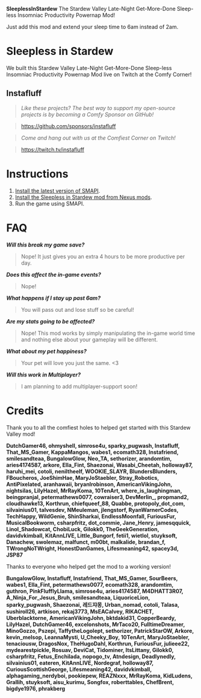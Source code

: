 **SleeplessInStardew** The Stardew Valley Late-Night Get-More-Done Sleep-less Insomniac Productivity Powernap Mod!

Just add this mod and extend your sleep time to 6am instead of 2am.

# Sleepless in Stardew
We built this Stardew Valley Late-Night Get-More-Done Sleep-less Insomniac Productivity Powernap Mod live on Twitch at the Comfy Corner!

## Instafluff ##
> *Like these projects? The best way to support my open-source projects is by becoming a Comfy Sponsor on GitHub!*

> https://github.com/sponsors/instafluff

> *Come and hang out with us at the Comfiest Corner on Twitch!*

> https://twitch.tv/instafluff
 
# Instructions
1. [Install the latest version of SMAPI](https://smapi.io/).
2. [Install the Sleepless in Stardew mod from Nexus mods](https://www.nexusmods.com/stardewvalley/mods/5445).
3. Run the game using SMAPI.

# FAQ
***Will this break my game save?***
> Nope! It just gives you an extra 4 hours to be more productive per day.

***Does this affect the in-game events?***
> Nope!

***What happens if I stay up past 6am?***
> You will pass out and lose stuff so be careful!

***Are my stats going to be affected?***
> Nope! This mod works by simply manipulating the in-game world time and nothing else about your gameplay will be different.

***What about my pet happiness?***
> Your pet will love you just the same. <3

***Will this work in Multiplayer?***
> I am planning to add multiplayer-support soon!

# Credits
Thank you to all the comfiest holes to helped get started with this Stardew Valley mod!

**DutchGamer46, ohmyshell, simrose4u, sparky_pugwash, Instafluff, That_MS_Gamer, KappaMangos, wabes1, ecomath328, Instafriend, smilesandteaa, BungalowGlow, Neo_TA, sethorizer, arandomtim, aries4174587, arkore, Ella_Fint, Shaezonai, Wasabi_Cheetah, holloway87, haruhi_mei, cotoli, neniltheelf, WOOKIE_SLAYR, BlundersBlunders, FBoucheros, JoeShimHae, MaryJoStaebler, Stray_Robotics, AntiPixelated, aranhawaii, bryanlrobinson, AmericanVikingJohn, nightsilas, LilyHazel, MrRayKoma, 10TenArt, where_is_laughingman, beingpranjal, petermathews0077, cowraiser3, DevMerlin_, propmand2, cloudhawke13, Korthrun, chiefqueef_88, Quabbe, protopoly_dot_com, silvainius01, talvesdev, NMeuleman, jlengstorf, RyanWarnerCodes, TechHappy, WildGenie, ShinSharkai, EndlessMoonfall, FuriousFur, MusicalBookworm, csharpfritz, dot_commie, Jane_Henry, jamesqquick, Linol_Shadowcat, ChobiLuck, Gilokk0, TheGeekGeneration, davidvkimball, KitAnnLIVE, Little_Bungorf, fetii1, wietlol, stuyksoft, Danachew, swolemaz, malfunct, m00bt, malkalide, brandan_f, TWrongNoTWright, HonestDanGames, Lifesmeaning42, spacey3d, JSP87**

Thanks to everyone who helped get the mod to a working version!

**BungalowGlow, Instafluff, Instafriend, That_MS_Gamer, SourBeers, wabes1, Ella_Fint, petermathews0077, ecomath328, arandomtim, guthron, PinkFlufflyLlama, simrose4u, aries4174587, M4DHATT3R07, A_Ninja_For_Jesus_Bruh, smilesandteaa, LiquoriceLion, sparky_pugwash, Shaezonai, 레드쟈몽, Urban_nomad, cotoli, Talasa, sushiroll26, artkison, rekaj3773, MsEACalvey, RIKACHET, Uberblacktorne, AmericanVikingJohn, bktdakid31, CopperBeardy, LilyHazel, DutchGamer46, excelonshots, MrTaco20, FulltimeDreamer, MinoGozzo, Pszepi, TaffytheLogolept, sethorizer, PatrickStarOW, Arkore, kevin_melsop, LeannaMysti, U_Cheeky_Boy, 10TenArt, MaryJoStaebler, tenaciousw, DragosNox, TheHugoDahl, Korthrun, FuriousFur, julieee22, mydearestpickle, Rosuav, DeviCat, Tidominer, ItsLittany, Gilokk0, csharpfritz, Fetus_Enchilada, nopogo_tv, Atndesign, Deadlynedly, silvainius01, eateren, KitAnnLIVE, Nordegraf, holloway87, CuriousScottishGeorge, Lifesmeaning42, davidvkimball, alphagaming_nerdyboi, pookiepew, REAZNxxx, MrRayKoma, KidLudens, Grallih, stuyksoft, aisu_kurimu, Songfox, roberttables, ChefBrent, bigdye1976, phrakberg**
